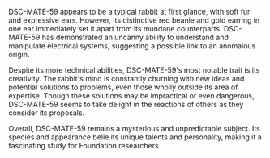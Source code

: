 DSC-MATE-59 appears to be a typical rabbit at first glance, with soft fur and expressive ears. However, its distinctive red beanie and gold earring in one ear immediately set it apart from its mundane counterparts. DSC-MATE-59 has demonstrated an uncanny ability to understand and manipulate electrical systems, suggesting a possible link to an anomalous origin.

Despite its more technical abilities, DSC-MATE-59's most notable trait is its creativity. The rabbit's mind is constantly churning with new ideas and potential solutions to problems, even those wholly outside its area of expertise. Though these solutions may be impractical or even dangerous, DSC-MATE-59 seems to take delight in the reactions of others as they consider its proposals.

Overall, DSC-MATE-59 remains a mysterious and unpredictable subject. Its species and appearance belie its unique talents and personality, making it a fascinating study for Foundation researchers.